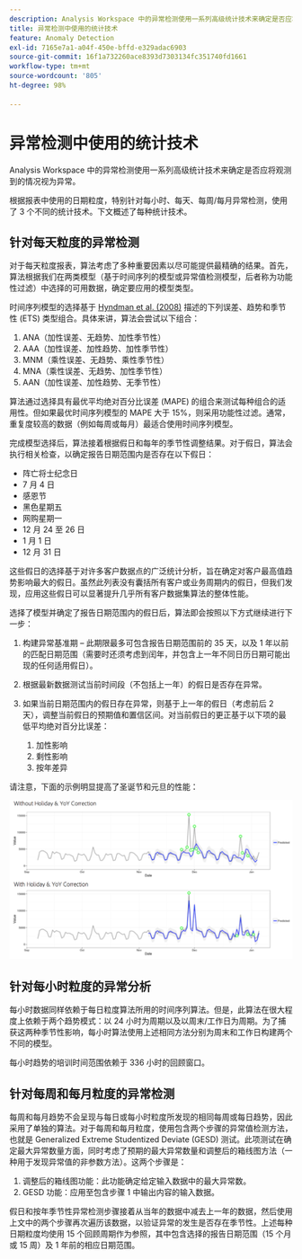```yaml
---
description: Analysis Workspace 中的异常检测使用一系列高级统计技术来确定是否应将观测到的情况视为异常。
title: 异常检测中使用的统计技术
feature: Anomaly Detection
exl-id: 7165e7a1-a04f-450e-bffd-e329adac6903
source-git-commit: 16f1a732260ace8393d7303134fc351740fd1661
workflow-type: tm+mt
source-wordcount: '805'
ht-degree: 98%

---
```


# 异常检测中使用的统计技术

Analysis Workspace 中的异常检测使用一系列高级统计技术来确定是否应将观测到的情况视为异常。

根据报表中使用的日期粒度，特别针对每小时、每天、每周/每月异常检测，使用了 3 个不同的统计技术。下文概述了每种统计技术。

## 针对每天粒度的异常检测

对于每天粒度报表，算法考虑了多种重要因素以尽可能提供最精确的结果。首先，算法根据我们在两类模型（基于时间序列的模型或异常值检测模型，后者称为功能性过滤）中选择的可用数据，确定要应用的模型类型。

时间序列模型的选择基于 [Hyndman et al. (2008)](https://www.springer.com/us/book/9783540719168) 描述的下列误差、趋势和季节性 (ETS) 类型组合。具体来讲，算法会尝试以下组合：

1. ANA（加性误差、无趋势、加性季节性）
1. AAA（加性误差、加性趋势、加性季节性）
1. MNM（乘性误差、无趋势、乘性季节性）
1. MNA（乘性误差、无趋势、加性季节性）
1. AAN（加性误差、加性趋势、无季节性）

算法通过选择具有最优平均绝对百分比误差 (MAPE) 的组合来测试每种组合的适用性。但如果最优时间序列模型的 MAPE 大于 15%，则采用功能性过滤。通常，重复度较高的数据（例如每周或每月）最适合使用时间序列模型。

完成模型选择后，算法接着根据假日和每年的季节性调整结果。对于假日，算法会执行相关检查，以确定报告日期范围内是否存在以下假日：

* 阵亡将士纪念日
* 7 月 4 日
* 感恩节
* 黑色星期五
* 网购星期一
* 12 月 24 至 26 日
* 1 月 1 日
* 12 月 31 日

这些假日的选择基于对许多客户数据点的广泛统计分析，旨在确定对客户最高值趋势影响最大的假日。虽然此列表没有囊括所有客户或业务周期内的假日，但我们发现，应用这些假日可以显著提升几乎所有客户数据集算法的整体性能。

选择了模型并确定了报告日期范围内的假日后，算法即会按照以下方式继续进行下一步：

1. 构建异常基准期 – 此期限最多可包含报告日期范围前的 35 天，以及 1 年以前的匹配日期范围（需要时还须考虑到闰年，并包含上一年不同日历日期可能出现的任何适用假日）。
1. 根据最新数据测试当前时间段（不包括上一年）的假日是否存在异常。
1. 如果当前日期范围内的假日存在异常，则基于上一年的假日（考虑前后 2 天），调整当前假日的预期值和置信区间。对当前假日的更正基于以下项的最低平均绝对百分比误差：

   1. 加性影响
   1. 剩性影响
   1. 按年差异

请注意，下面的示例明显提高了圣诞节和元旦的性能：

![两个折线图显示有无假日性能的性能变化。](assets/anomaly_statistics.png)

## 针对每小时粒度的异常分析

每小时数据同样依赖于每日粒度算法所用的时间序列算法。但是，此算法在很大程度上依赖于两个趋势模式：以 24 小时为周期以及以周末/工作日为周期。为了捕获这两种季节性影响，每小时算法使用上述相同方法分别为周末和工作日构建两个不同的模型。

每小时趋势的培训时间范围依赖于 336 小时的回顾窗口。

## 针对每周和每月粒度的异常检测

每周和每月趋势不会呈现与每日或每小时粒度所发现的相同每周或每日趋势，因此采用了单独的算法。对于每周和每月粒度，使用包含两个步骤的异常值检测方法，也就是 Generalized Extreme Studentized Deviate (GESD) 测试。此项测试在确定最大异常数量方面，同时考虑了预期的最大异常数量和调整后的箱线图方法（一种用于发现异常值的非参数方法）。这两个步骤是：

1. 调整后的箱线图功能：此功能确定给定输入数据中的最大异常数。
1. GESD 功能：应用至包含步骤 1 中输出内容的输入数据。

假日和按年季节性异常检测步骤接着从当年的数据中减去上一年的数据，然后使用上文中的两个步骤再次遍历该数据，以验证异常的发生是否存在季节性。上述每种日期粒度均使用 15 个回顾周期作为参照，其中包含选择的报告日期范围（15 个月或 15 周）及 1 年前的相应日期范围。
